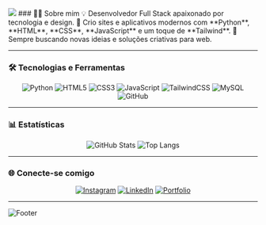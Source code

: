 <img src="https://images.pexels.com/videos/5636815/computer-keyboard-electronic-keyboard-keyboard-5636815.jpeg?auto=compress&cs=tinysrgb&w=1260&h=750&dpr=2">
### 👨‍💻 Sobre mim  
💡 Desenvolvedor Full Stack apaixonado por tecnologia e design.  
🚀 Crio sites e aplicativos modernos com **Python**, **HTML**, **CSS**, **JavaScript** e um toque de **Tailwind**.  
🎯 Sempre buscando novas ideias e soluções criativas para web.  

---

### 🛠️ Tecnologias e Ferramentas
<div align="center">
  
![Python](https://img.shields.io/badge/-Python-000?style=for-the-badge&logo=python)
![HTML5](https://img.shields.io/badge/-HTML5-000?style=for-the-badge&logo=html5)
![CSS3](https://img.shields.io/badge/-CSS3-000?style=for-the-badge&logo=css3)
![JavaScript](https://img.shields.io/badge/-JavaScript-000?style=for-the-badge&logo=javascript)
![TailwindCSS](https://img.shields.io/badge/-Tailwind-000?style=for-the-badge&logo=tailwindcss)
![MySQL](https://img.shields.io/badge/-MySQL-000?style=for-the-badge&logo=mysql)
![GitHub](https://img.shields.io/badge/-GitHub-000?style=for-the-badge&logo=github)

</div>

---

### 📊 Estatísticas
<div align="center">

![GitHub Stats](https://github-readme-stats.vercel.app/api?username=SantosDeveloper&show_icons=true&theme=github_dark&title_color=00ffbb&icon_color=00ffbb&hide_border=true&bg_color=0d1117)
![Top Langs](https://github-readme-stats.vercel.app/api/top-langs/?username=SantosDeveloper&layout=compact&theme=github_dark&title_color=00ffbb&hide_border=true&bg_color=0d1117)

</div>

---

### 🌐 Conecte-se comigo
<div align="center">

[![Instagram](https://img.shields.io/badge/-Instagram-000?style=for-the-badge&logo=instagram)](https://instagram.com/santosdeveloper)
[![LinkedIn](https://img.shields.io/badge/-LinkedIn-000?style=for-the-badge&logo=linkedin)](https://linkedin.com)
[![Portfolio](https://img.shields.io/badge/-Portfólio-000?style=for-the-badge&logo=google-chrome)](https://santosdeveloper.com)

</div>

---

![Footer](https://capsule-render.vercel.app/api?type=waving&color=0:1a1a1a,100:000000&height=120&section=footer)
